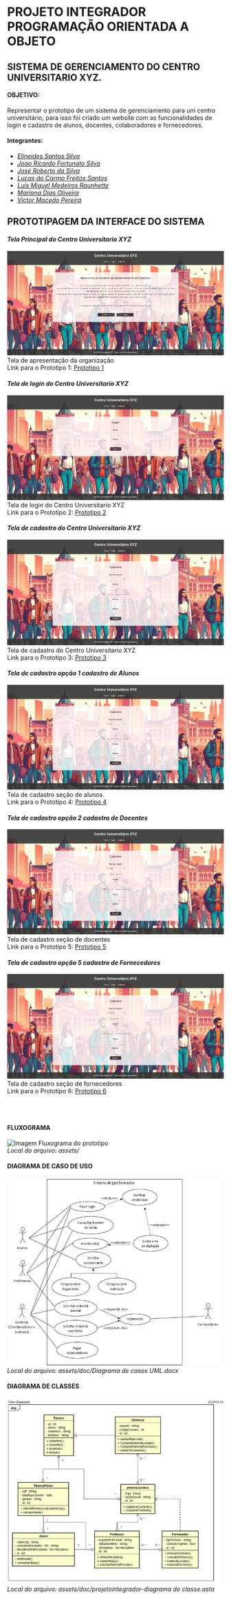 # PROJETO INTEGRADOR PROGRAMAÇÃO ORIENTADA A OBJETO

## SISTEMA DE GERENCIAMENTO DO CENTRO UNIVERSITARIO XYZ.

#### OBJETIVO:
Representar o prototipo de um sistema de gerenciamento para um centro universitário, para isso foi criado um website com as funcionalidades de login e cadastro de alunos, docentes, colaboradores e fornecedores.

#### Integrantes:
* *[Elineides Santos Silva](https://github.com/elineides)*
* *[Joao Ricardo Fortunato Silva](https://github.com/Ricardo-Forttunato)*
* *[José Roberto da Silva](https://github.com/pilotjrs)*
* *[Lucas do Carmo Freitas Santos](https://github.com/Lucas-cfs)*
* *[Luís Miguel Medeiros Raunhette](https://github.com/LuisMMRaunheitte)*
* *[Mariana Dias Oliveira](https://github.com/Mariree003)*
* *[Victor Macedo Pereira](https://github.com/vvctormacedo)*


## PROTOTIPAGEM DA INTERFACE DO SISTEMA 

#### *Tela Principal do Centro Universitario XYZ*

![Imagem do Prototipo 1](./assets/public/image/tela1.png)
Tela de apresentação da organização <br>
Link para o Prototipo 1: [Prototipo 1 ](https://ricardo-forttunato.github.io/projetoIntegradorPoo-Senac/)

#### *Tela de login do Centro Universitario XYZ*

![Imagem do Prototipo 2](./assets/public/image/tela2.png)
Tela de login do Centro Universitario XYZ <br>
Link para o Prototipo 2: [Prototipo 2 ](https://ricardo-forttunato.github.io/projetoIntegradorPoo-Senac/frontend/src/pages/login.html)

#### *Tela de cadastro do Centro Universitario XYZ*

![Imagem do Prototipo 3](./assets/public/image/tela3.png)
Tela de cadastro do Centro Universitario XYZ <br>
Link para o Prototipo 3: [Prototipo 3 ](https://ricardo-forttunato.github.io/projetoIntegradorPoo-Senac/frontend/src/pages/cadastro.html)

#### *Tela de cadastro opção 1 cadastro de Alunos*

![Imagem do Prototipo 3](./assets/public/image/cadastroAluno.png)
Tela de cadastro seção de alunos <br>
Link para o Prototipo 4: [Prototipo 4 ](https://ricardo-forttunato.github.io/projetoIntegradorPoo-Senac/frontend/src/pages/cadastro.html)

#### *Tela de cadastro opção 2 cadastro de Docentes*

![Imagem do Prototipo 4](./assets/public/image/cadastroCorpoDocente.png)
Tela de cadastro seção de docentes <br>
Link para o Prototipo 5: [Prototipo 5 ](https://ricardo-forttunato.github.io/projetoIntegradorPoo-Senac/frontend/src/pages/cadastro.html)

#### *Tela de cadastro opção 5 cadastro de Fornecedores*

![Imagem do Prototipo 5](./assets/public/image/cadastroFornecedor.png)
Tela de cadastro seção de fornecedores <br>
Link para o Prototipo 6: [Prototipo 6 ](https://ricardo-forttunato.github.io/projetoIntegradorPoo-Senac/frontend/src/pages/cadastro.html)

<br><br>

#### FLUXOGRAMA
![Imagem Fluxograma do prototipo](./assets/public/image/img.jpg)
<br>_Local do arquivo: assets/_

#### DIAGRAMA DE CASO DE USO
![Imagem Diagrama Caso de Uso](./assets/public/image/IMG-20240513-WA0001.jpg)
<br>_Local do arquivo: assets/doc/Diagrama de casos UML.docx_ 

#### DIAGRAMA DE CLASSES
![Imagem Diagrama de classes](./assets/public/image/DiagramaDeClasses-PI.jpg)
<br>_Local do arquivo: assets/doc/projetointegrador-diagrama de classe.asta_
